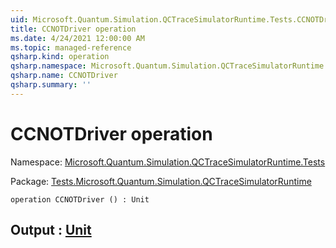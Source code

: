 ```yaml
---
uid: Microsoft.Quantum.Simulation.QCTraceSimulatorRuntime.Tests.CCNOTDriver
title: CCNOTDriver operation
ms.date: 4/24/2021 12:00:00 AM
ms.topic: managed-reference
qsharp.kind: operation
qsharp.namespace: Microsoft.Quantum.Simulation.QCTraceSimulatorRuntime.Tests
qsharp.name: CCNOTDriver
qsharp.summary: ''
---
```


# CCNOTDriver operation

Namespace: [Microsoft.Quantum.Simulation.QCTraceSimulatorRuntime.Tests](xref:Microsoft.Quantum.Simulation.QCTraceSimulatorRuntime.Tests)

Package: [Tests.Microsoft.Quantum.Simulation.QCTraceSimulatorRuntime](https://nuget.org/packages/Tests.Microsoft.Quantum.Simulation.QCTraceSimulatorRuntime)




```qsharp
operation CCNOTDriver () : Unit
```


## Output : [Unit](xref:microsoft.quantum.qsharp.valueliterals#unit-literal)


